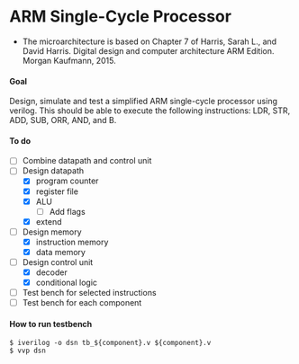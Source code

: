 # ARM Single-Cycle Processor
- The microarchitecture is based on Chapter 7 of Harris, Sarah L., and David Harris. Digital design and computer
architecture ARM Edition. Morgan Kaufmann, 2015.

#### Goal
Design, simulate and test a simplified ARM single-cycle processor using verilog. This should be able to execute the following instructions: LDR, STR, ADD, SUB, ORR, AND, and B.

#### To do
- [ ] Combine datapath and control unit
- [ ] Design datapath
	- [x] program counter
	- [x] register file
	- [x] ALU
		- [ ] Add flags
	- [x] extend 
- [ ] Design memory
	- [x] instruction memory
	- [x] data memory
- [ ] Design control unit
	- [x] decoder
	- [x] conditional logic
- [ ] Test bench for selected instructions
- [ ] Test bench for each component

#### How to run testbench
```
$ iverilog -o dsn tb_${component}.v ${component}.v
$ vvp dsn
```
